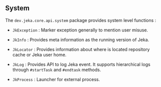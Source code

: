 ## System

The `dev.jeka.core.api.system` package provides system level functions :

* `JkException` : Marker exception generally to mention user misuse.

* `JkInfo` : Provides meta information as the running version of Jeka.

* `JkLocator` : Provides information about where is located repository cache or Jeka user home.

* `JkLog` : Provides API to log Jeka event. It supports hierarchical logs through `#startTask` 
   and `#endtask` methods.
   
* `JkProcess` : Launcher for external process.
